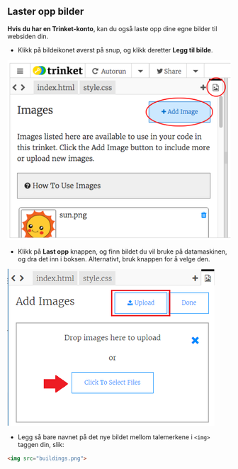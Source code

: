 ## Laster opp bilder

**Hvis du har en Trinket-konto**, kan du også laste opp dine egne bilder til websiden din.

+ Klikk på bildeikonet øverst på snup, og klikk deretter **Legg til bilde**.

![skjermbilde](images/story-upload.png)

+ Klikk på **Last opp** knappen, og finn bildet du vil bruke på datamaskinen, og dra det inn i boksen. Alternativt, bruk knappen for å velge den.

![Laste opp](images/upload-image.png)

+ Legg så bare navnet på det nye bildet mellom talemerkene i `<img>` taggen din, slik:

```html
<img src="buildings.png">
```